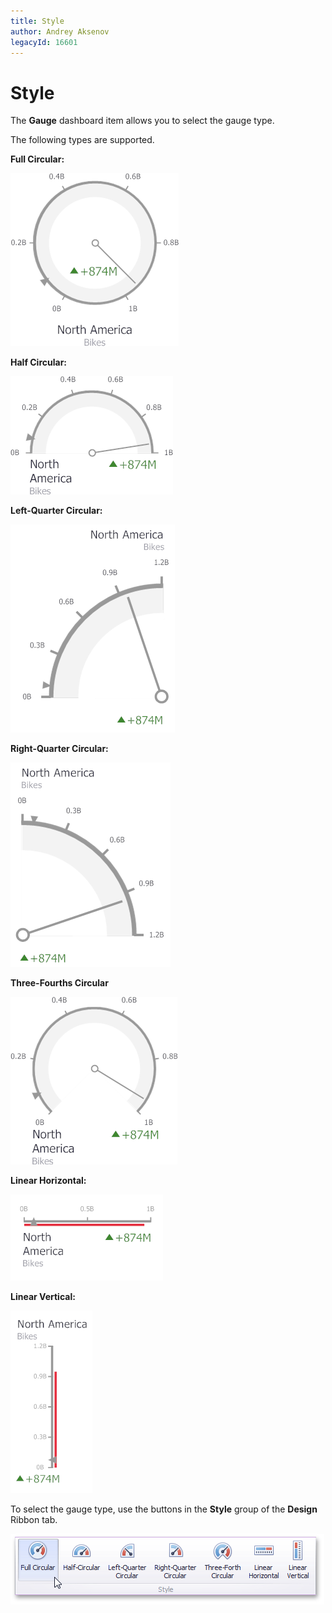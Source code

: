 ```yaml
---
title: Style
author: Andrey Aksenov
legacyId: 16601
---
```

# Style
The **Gauge** dashboard item allows you to select the gauge type.

The following types are supported.

**Full Circular:**

![Gauges_ViewType_FullCircular](../../../../images/img18618.png)

**Half Circular:**

![Gauges_ViewType_HalfCircular](../../../../images/img18619.png)

**Left-Quarter Circular:**

![Gauges_ViewType_LeftQuarterCircular](../../../../images/img18620.png)

**Right-Quarter Circular:**

![Gauges_ViewType_RightQuarterCircular](../../../../images/img18623.png)

**Three-Fourths Circular**

![Gauges_ViewType_ThreeQuarterCircular](../../../../images/img18624.png)

**Linear Horizontal:**

![Gauges_ViewType_LinearHorizontal](../../../../images/img18621.png)

**Linear Vertical:**

![Gauges_ViewType_LinearVertical](../../../../images/img18622.png)

To select the gauge type, use the buttons in the **Style** group of the **Design** Ribbon tab.

![Gauges_ViewType_Ribbon](../../../../images/img20166.png)
